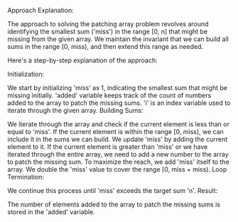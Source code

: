 Approach
Explanation:

The approach to solving the patching array problem revolves around identifying the smallest sum ('miss') in the range [0, n] that might be missing from the given array. We maintain the invariant that we can build all sums in the range [0, miss), and then extend this range as needed.

Here's a step-by-step explanation of the approach:

Initialization:

We start by initializing 'miss' as 1, indicating the smallest sum that might be missing initially.
'added' variable keeps track of the count of numbers added to the array to patch the missing sums.
'i' is an index variable used to iterate through the given array.
Building Sums:

We iterate through the array and check if the current element is less than or equal to 'miss'.
If the current element is within the range [0, miss), we can include it in the sums we can build. We update 'miss' by adding the current element to it.
If the current element is greater than 'miss' or we have iterated through the entire array, we need to add a new number to the array to patch the missing sum. To maximize the reach, we add 'miss' itself to the array. We double the 'miss' value to cover the range [0, miss + miss).
Loop Termination:

We continue this process until 'miss' exceeds the target sum 'n'.
Result:

The number of elements added to the array to patch the missing sums is stored in the 'added' variable.